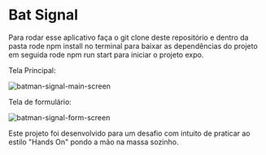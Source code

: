 # Bat Signal
Para rodar esse aplicativo faça o git clone deste repositório e dentro da pasta rode npm install no terminal para baixar as dependências do projeto em seguida rode npm run start para iniciar o projeto expo.


Tela Principal:

![batman-signal-main-screen](https://github.com/MarlonnLima/bat-signal/assets/102876942/858ad966-187c-4063-aedb-31cb14925d65)

Tela de formulário:

![batman-signal-form-screen](https://github.com/MarlonnLima/bat-signal/assets/102876942/34d571d6-236e-4e2a-bb72-3afc162db59e)


Este projeto foi desenvolvido para um desafio com intuito de praticar ao estilo "Hands On" pondo a mão na massa sozinho.


